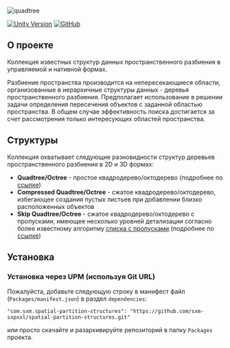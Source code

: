 ![quadtree](https://user-images.githubusercontent.com/37039414/192510011-c237b28b-1251-407c-b2db-bb67d68c649a.gif)


[![Unity Version](https://img.shields.io/badge/unity-2020.3.17f1+-blue)](https://unity3d.com/get-unity/download)
[![GitHub](https://img.shields.io/badge/license-MIT-green)](https://github.com/sxm-sxpxxl/parallax-effect/blob/master/LICENSE.md)

## О проекте

Коллекция известных структур данных пространственного разбиения в управляемой и нативной формах.

Разбиение пространства производится на непересекающиеся области, организованные в иерархичные структуры данных - деревья пространственного разбиения. 
Предполагает использование в решении задачи определения пересечения объектов с заданной областью пространства. 
В общем случае эффективность поиска достигается за счет рассмотрения только интересующих областей пространства.

## Структуры
Коллекция охватывает следующие разновидности структур деревьев пространственного разбиения в 2D и 3D формах:
- **Quadtree/Octree** - простое квадродерево/октодерево (подробнее по [ссылке](https://en.wikipedia.org/wiki/Quadtree))
- **Compressed Quadtree/Octree** - сжатое квадродерево/октодерево, избегающее создания пустых листьев при добавлении близко расположенных объектов
- **Skip Quadtree/Octree** - сжатое квадродерево/октодерево с пропусками, имеющее несколько уровней детализации 
согласно более известному алгоритму [списка с пропусками](https://en.wikipedia.org/wiki/Skip_list) (подробнее по [ссылке](https://www.ics.uci.edu/~goodrich/pubs/skip-journal.pdf))

## Установка
### Установка через UPM (используя Git URL)
Пожалуйста, добавьте следующую строку в манифест файл (`Packages/manifest.json`) в раздел `dependencies`:

```"com.sxm.spatial-partition-structures": "https://github.com/sxm-sxpxxl/spatial-partition-structures.git"```

или просто скачайте и разархивируйте репозиторий в папку `Packages` проекта.
